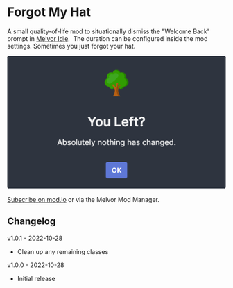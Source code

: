 # Forgot My Hat

A small quality-of-life mod to situationally dismiss the "Welcome Back" prompt in [Melvor Idle](https://melvoridle.com/).  The duration can be configured inside the mod settings.  Sometimes you just forgot your hat.

![You Left](assets/you-left.png "Welcome Back popup showing nothing has changed")

[Subscribe on mod.io](https://mod.io/g/melvoridle/m/forgot-my-hat) or via the Melvor Mod Manager.

## Changelog

v1.0.1 - 2022-10-28
* Clean up any remaining classes

v1.0.0 - 2022-10-28
* Initial release
